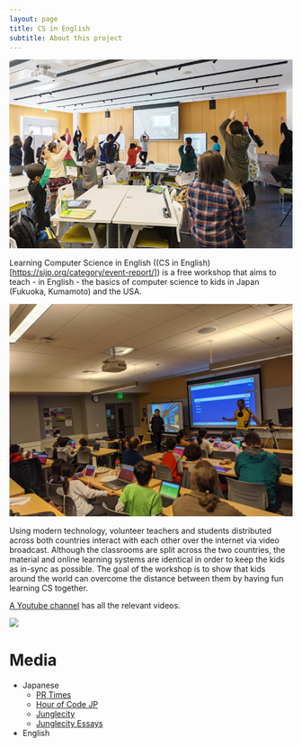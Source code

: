 ```yaml
---
layout: page
title: CS in English
subtitle: About this project
---
```


![Tree Pose](/img/tree.jpg)

Learning Computer Science in English ((CS in
English)[https://sijp.org/category/event-report/]) is a free workshop
that aims to teach - in English - the basics of computer science to
kids in Japan (Fukuoka, Kumamoto) and the USA.

![Kahoot](/img/201912Kahoot.jpg)

Using modern technology, volunteer teachers and students distributed
across both countries interact with each other over the internet via
video broadcast. Although the classrooms are split across the two
countries, the material and online learning systems are identical in
order to keep the kids as in-sync as possible. The goal of the
workshop is to show that kids around the world can overcome the
distance between them by having fun learning CS together.

[A Youtube
channel](https://www.youtube.com/channel/UCyCSSAU2C8m7Zo_QZnbbiSw) has
all the relevant videos.

[![](http://img.youtube.com/vi/MyIARnSaYX8/0.jpg)](http://www.youtube.com/watch?v=MyIARnSaYX8)

# Media

- Japanese
    - [PR Times](https://prtimes.jp/main/html/rd/p/000000004.000036248.html)
    - [Hour of Code JP](http://hourofcode.jp/)
    - [Junglecity](https://www.junglecity.com/kids/kids-learn/sijp-offers-english-computer-science-classes/)
    - [Junglecity Essays](https://www.junglecity.com/people/essay-stem-education/)
- English
